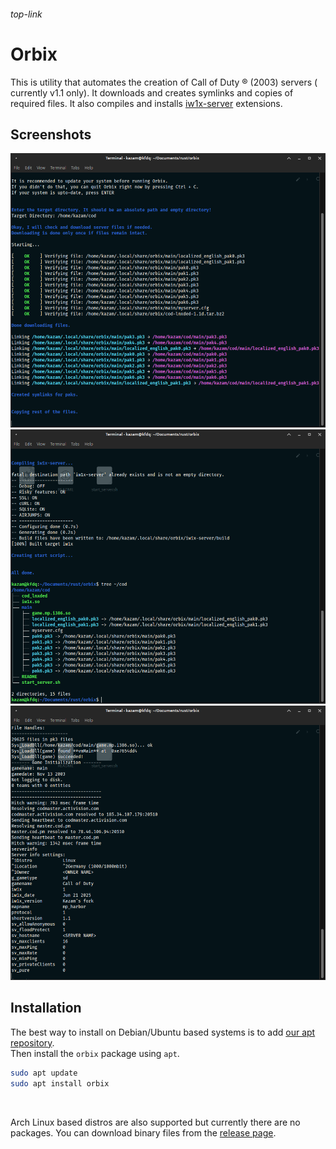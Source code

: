 ###### top-link

# Orbix
This is utility that automates the creation of Call of Duty ®️ (2003) servers ( currently v1.1 only).
It downloads and creates symlinks and copies of required files.
It also compiles and installs [iw1x-server](https://github.com/coyoteclan/iw1x-server) extensions.

## Screenshots

![](images/1.png)
![](images/2.png)
![](images/3.png)

## Installation
The best way to install on Debian/Ubuntu based systems is to add [our apt repository](https://github.com/Wolf-Pack-Clan/kOS-packages/).</br>
Then install the `orbix` package using `apt`.

```bash
sudo apt update
sudo apt install orbix
```
</br>

Arch Linux based distros are also supported but currently there are no packages. You can download binary files from the [release page](https://github.com/Wolf-Pack-Clan/orbix/releases).
